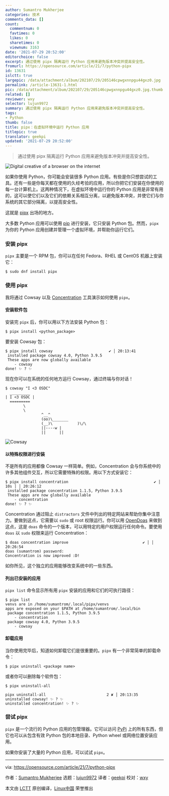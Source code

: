 ```yaml
---
author: Sumantro Mukherjee
categories: 技术
comments_data: []
count:
  commentnum: 0
  favtimes: 0
  likes: 0
  sharetimes: 0
  viewnum: 3163
date: '2021-07-29 20:52:00'
editorchoice: false
excerpt: 通过使用 pipx 隔离运行 Python 应用来避免版本冲突并提高安全性。
fromurl: https://opensource.com/article/21/7/python-pipx
id: 13631
islctt: true
largepic: /data/attachment/album/202107/29/205146cpwgxnnpgu44gxz0.jpg
permalink: /article-13631-1.html
pic: /data/attachment/album/202107/29/205146cpwgxnnpgu44gxz0.jpg.thumb.jpg
related: []
reviewer: wxy
selector: lujun9972
summary: 通过使用 pipx 隔离运行 Python 应用来避免版本冲突并提高安全性。
tags:
- Python
thumb: false
title: pipx：在虚拟环境中运行 Python 应用
titlepic: true
translator: geekpi
updated: '2021-07-29 20:52:00'
---
```



> 
> 通过使用 pipx 隔离运行 Python 应用来避免版本冲突并提高安全性。
> 
> 
> 


![](/data/attachment/album/202107/29/205146cpwgxnnpgu44gxz0.jpg "Digital creative of a browser on the internet")


如果你使用 Python，你可能会安装很多 Python 应用。有些是你只想尝试的工具。还有一些是你每天都在使用的久经考验的应用，所以你把它们安装在你使用的每一台计算机上。这两种情况下，在虚拟环境中运行你的 Python 应用是非常有用的，这可以使它们以及它们的依赖关系相互分离，以避免版本冲突，并使它们与你系统的其它部分隔离，以提高安全性。


这就是 [pipx](https://pypi.org/project/pipx/) 出场的地方。


大多数 Python 应用可以使用 [pip](https://pypi.org/project/pip/) 进行安装，它只安装 Python 包。然而，`pipx` 为你的 Python 应用创建并管理一个虚拟环境，并帮助你运行它们。


### 安装 pipx


`pipx` 主要是一个 RPM 包，你可以在任何 Fedora、RHEL 或 CentOS 机器上安装它：



```
$ sudo dnf install pipx

```

### 使用 pipx


我将通过 Cowsay 以及 [Concentration](https://opensource.com/article/20/8/python-concentration) 工具演示如何使用 `pipx`。


#### 安装软件包


安装完 `pipx` 后，你可以用以下方法安装 Python 包：



```
$ pipx install <python_package>

```

要安装 Cowsay 包：



```
$ pipx install cowsay                         ✔ │ 20:13:41 
 installed package cowsay 4.0, Python 3.9.5
 These apps are now globally available
    - cowsay
done! ✨ ? ✨

```

现在你可以在系统的任何地方运行 Cowsay，通过终端与你对话！



```
$ cowsay "I <3 OSDC"                         
  _________
| I <3 OSDC |
  =========
        \
        \
                ^__^
                (oo)\_______
                (__)\           )\/\
                ||----w |
                ||      ||

```

![Cowsay](/data/attachment/album/202107/29/205239brl9k5ooz59tld7l.png "Cowsay")


#### 以特殊权限进行安装


不是所有的应用都像 Cowsay 一样简单。例如，Concentration 会与你系统中的许多其他组件交互，所以它需要特殊的权限。用以下方式安装它：



```
$ pipx install concentration                                      ✔ │ 10s │ │ 20:26:12 
 installed package concentration 1.1.5, Python 3.9.5
 These apps are now globally available
    - concentration
done! ✨ ? ✨

```

Concentration 通过阻止 `distractors` 文件中列出的特定网站来帮助你集中注意力。要做到这点，它需要以 `sudo` 或 root 权限运行。你可以用 [OpenDoas](https://github.com/Duncaen/OpenDoas) 来做到这点，这是 `doas` 命令的一个版本，可以用特定的用户权限运行任何命令。要使用 `doas` 以 `sudo` 权限来运行 Concentration：



```
$ doas concentration improve                                 ✔ │ │ 20:26:54 
doas (sumantrom) password: 
Concentration is now improved :D!

```

如你所见，这个独立的应用能够改变系统中的一些东西。


#### 列出已安装的应用


`pipx list` 命令显示所有用 `pipx` 安装的应用和它们的可执行路径：



```
$ pipx list                                                                       
venvs are in /home/sumantrom/.local/pipx/venvs
apps are exposed on your $PATH at /home/sumantrom/.local/bin
 package concentration 1.1.5, Python 3.9.5
    - concentration
 package cowsay 4.0, Python 3.9.5
    - cowsay

```

#### 卸载应用


当你使用完毕后，知道如何卸载它们是很重要的。`pipx` 有一个非常简单的卸载命令：



```
$ pipx uninstall <package name>

```

或者你可以删除每个软件包：



```
$ pipx uninstall-all

pipx uninstall-all                           2 ✘ │ 20:13:35 
uninstalled cowsay! ✨ ? ✨
uninstalled concentration! ✨ ? ✨

```

### 尝试 pipx


`pipx` 是一个流行的 Python 应用的包管理器。它可以访问 [PyPi](https://pypi.org/) 上的所有东西，但它也可以从包含有效 Python 包的本地目录、Python wheel 或网络位置安装应用。


如果你安装了大量的 Python 应用，可以试试 `pipx`。




---


via: <https://opensource.com/article/21/7/python-pipx>


作者：[Sumantro Mukherjee](https://opensource.com/users/sumantro) 选题：[lujun9972](https://github.com/lujun9972) 译者：[geekpi](https://github.com/geekpi) 校对：[wxy](https://github.com/wxy)


本文由 [LCTT](https://github.com/LCTT/TranslateProject) 原创编译，[Linux中国](https://linux.cn/) 荣誉推出